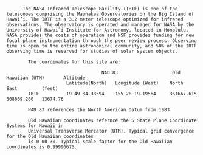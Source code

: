 
          The NASA Infrared Telescope Facility (IRTF) is one of the telescopes comprising the Maunakea Observatories on the Big Island of Hawai’i. The IRTF is a 3.2 meter telescope optimized for infrared observations. The observatory is operated and managed for NASA by the University of Hawai`i Institute for Astronomy, located in Honolulu. NASA provides the costs of operation and NSF provides funding for new focal plane instrumentation through the peer review process. Observing time is open to the entire astronomical community, and 50% of the IRTF observing time is reserved for studies of solar system objects.
            
            The coordinates for this site are: 
            
                                       NAD 83                    Old Hawaiian (UTM)	      Altitude
                          Latitude(North)	Longitude (West)	North	     East	      (feet)
            IRTF	      19 49 34.38594	155 28 19.19564	    361667.615	 508669.260	  13674.76
            
            NAD 83 references the North American Datum from 1983.
            
            Old Hawaiian coordinates refernce the 5 State Plane Coordinate Systems for Hawaii in 
            Universal Transverse Mercator (UTM). Typical grid convergence for the Old Hawaiian coordinates 
            is 0 00 30. Typical scale factor for the Old Hawaiian coordinates is 0.99996675.
            
        